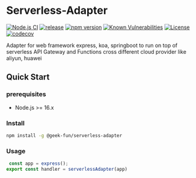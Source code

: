 # Serverless-Adapter

[![Node.js CI](https://github.com/geek-fun/serverless-adapter/actions/workflows/node.yml/badge.svg)](https://github.com/geek-fun/serverless-adapter/actions/workflows/node.yml)
[![release](https://github.com/geek-fun/serverless-adapter/actions/workflows/release.yml/badge.svg)](https://github.com/geek-fun/serverless-adapter/actions/workflows/release.yml)
[![npm version](https://badge.fury.io/js/@geek-fun%2Fserverless-adapter.svg)](https://badge.fury.io/js/@geek-fun%2Fserverless-adapter)
[![Known Vulnerabilities](https://snyk.io/test/github/geek-fun/serverless-adapter/badge.svg)](https://snyk.io/test/github/geek-fun/serverless-adapter)
[![License](https://img.shields.io/badge/License-Apache_2.0-blue.svg)](https://opensource.org/licenses/Apache-2.0)
[![codecov](https://codecov.io/gh/geek-fun/serverless-adapter/graph/badge.svg?token=lw1AJuX9S9)](https://codecov.io/gh/geek-fun/serverless-adapter)

Adapter for web framework express, koa, springboot to run on top of serverless API Gateway and Functions cross different
cloud provider like aliyun, huawei

## Quick Start

### prerequisites

- Node.js >= 16.x

### Install

```bash
npm install -g @geek-fun/serverless-adapter
```

### Usage

```typescript
 const app = express();
export const handler = serverlessAdapter(app)
```
